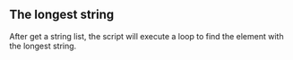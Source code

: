 ## The longest string

After get a string list, the script will execute a loop to find the element with the longest string.